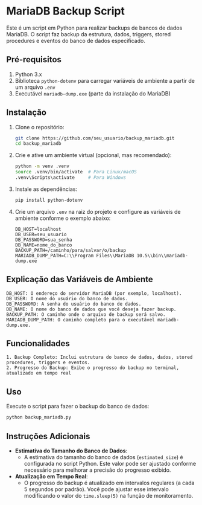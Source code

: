 # MariaDB Backup Script

Este é um script em Python para realizar backups de bancos de dados MariaDB. O script faz backup da estrutura, dados, triggers, stored procedures e eventos do banco de dados especificado.

## Pré-requisitos

1. Python 3.x
2. Biblioteca `python-dotenv` para carregar variáveis de ambiente a partir de um arquivo `.env`
3. Executável `mariadb-dump.exe` (parte da instalação do MariaDB)

## Instalação

1. Clone o repositório:

    ```sh
    git clone https://github.com/seu_usuario/backup_mariadb.git
    cd backup_mariadb
    ```

2. Crie e ative um ambiente virtual (opcional, mas recomendado):

    ```sh
    python -m venv .venv
    source .venv/bin/activate  # Para Linux/macOS
    .venv\Scripts\activate     # Para Windows
    ```

3. Instale as dependências:

    ```sh
    pip install python-dotenv
    ```

4. Crie um arquivo `.env` na raiz do projeto e configure as variáveis de ambiente conforme o exemplo abaixo:

    ```env
    DB_HOST=localhost
    DB_USER=seu_usuario
    DB_PASSWORD=sua_senha
    DB_NAME=nome_do_banco
    BACKUP_PATH=/caminho/para/salvar/o/backup
    MARIADB_DUMP_PATH=C:\\Program Files\\MariaDB 10.5\\bin\\mariadb-dump.exe
    ```
## Explicação das Variáveis de Ambiente
    
    DB_HOST: O endereço do servidor MariaDB (por exemplo, localhost).
    DB_USER: O nome do usuário do banco de dados.
    DB_PASSWORD: A senha do usuário do banco de dados.
    DB_NAME: O nome do banco de dados que você deseja fazer backup.
    BACKUP_PATH: O caminho onde o arquivo de backup será salvo.
    MARIADB_DUMP_PATH: O caminho completo para o executável mariadb-dump.exe.
    
    
## Funcionalidades

    1. Backup Completo: Inclui estrutura do banco de dados, dados, stored procedures, triggers e eventos.
    2. Progresso do Backup: Exibe o progresso do backup no terminal, atualizado em tempo real


## Uso

Execute o script para fazer o backup do banco de dados:

```sh
python backup_mariadb.py
```


## Instruções Adicionais

- **Estimativa do Tamanho do Banco de Dados**:
  - A estimativa do tamanho do banco de dados (`estimated_size`) é configurada no script Python. Este valor pode ser ajustado conforme necessário para melhorar a precisão do progresso exibido.
- **Atualização em Tempo Real**:
  - O progresso do backup é atualizado em intervalos regulares (a cada 5 segundos por padrão). Você pode ajustar esse intervalo modificando o valor do `time.sleep(5)` na função de monitoramento.
